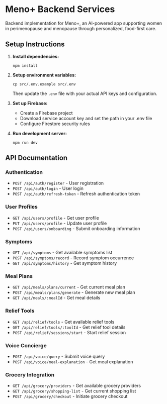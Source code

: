 # Meno+ Backend Services

Backend implementation for Meno+, an AI-powered app supporting women in perimenopause and menopause through personalized, food-first care.

## Setup Instructions

1. **Install dependencies:**
   ```
   npm install
   ```

2. **Setup environment variables:**
   ```
   cp src/.env.example src/.env
   ```
   Then update the `.env` file with your actual API keys and configuration.

3. **Set up Firebase:**
   - Create a Firebase project
   - Download service account key and set the path in your .env file
   - Configure Firestore security rules

4. **Run development server:**
   ```
   npm run dev
   ```

## API Documentation

### Authentication
- `POST /api/auth/register` - User registration
- `POST /api/auth/login` - User login
- `POST /api/auth/refresh-token` - Refresh authentication token

### User Profiles
- `GET /api/users/profile` - Get user profile
- `PUT /api/users/profile` - Update user profile
- `POST /api/users/onboarding` - Submit onboarding information

### Symptoms
- `GET /api/symptoms` - Get available symptoms list
- `POST /api/symptoms/record` - Record symptom occurrence
- `GET /api/symptoms/history` - Get symptom history

### Meal Plans
- `GET /api/meals/plans/current` - Get current meal plan
- `POST /api/meals/plans/generate` - Generate new meal plan
- `GET /api/meals/:mealId` - Get meal details

### Relief Tools
- `GET /api/relief/tools` - Get available relief tools
- `GET /api/relief/tools/:toolId` - Get relief tool details
- `POST /api/relief/sessions/start` - Start relief session

### Voice Concierge
- `POST /api/voice/query` - Submit voice query
- `POST /api/voice/meal-explanation` - Get meal explanation

### Grocery Integration
- `GET /api/grocery/providers` - Get available grocery providers
- `GET /api/grocery/shopping-list` - Get current shopping list
- `POST /api/grocery/checkout` - Initiate grocery checkout
